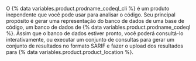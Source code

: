 O {% data variables.product.prodname_codeql_cli %} é um produto inependente que você pode usar para analisar o código. Seu principal propósito é gerar uma representação do banco de dados de uma base de código, um banco de dados de {% data variables.product.prodname_codeql %}. Assim que o banco de dados estiver pronto, você poderá consultá-lo interativamente, ou executar um conjunto de consultas para gerar um conjunto de resultados no formato SARIF e fazer o upload dos resultados para {% data variables.product.product_location %}.
